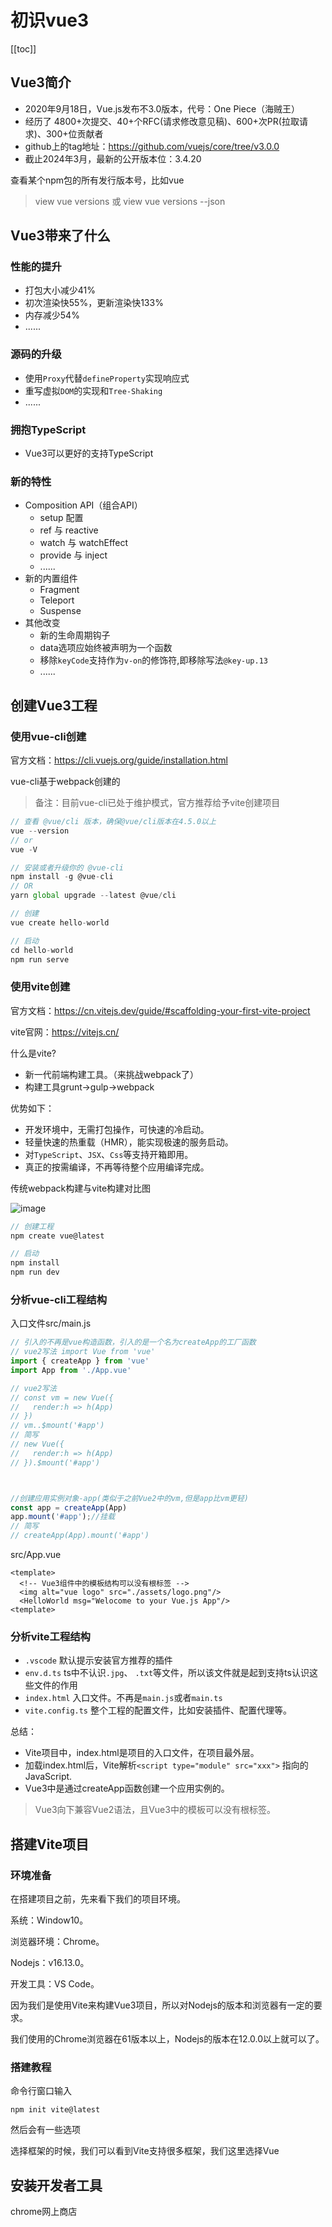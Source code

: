 
# 初识vue3

[[toc]]

## Vue3简介

- 2020年9月18日，Vue.js发布不3.0版本，代号：One Piece（海贼王）
- 经历了 4800+次提交、40+个RFC(请求修改意见稿)、600+次PR(拉取请求)、300+位贡献者
- github上的tag地址：https://github.com/vuejs/core/tree/v3.0.0
- 截止2024年3月，最新的公开版本位：3.4.20

查看某个npm包的所有发行版本号，比如vue
> view vue versions  或 view vue versions --json

## Vue3带来了什么

### 性能的提升
- 打包大小减少41%
- 初次渲染快55%，更新渲染快133%
- 内存减少54%
- ......


### 源码的升级
- 使用`Proxy`代替`defineProperty`实现响应式
- 重写虚拟`DOM`的实现和`Tree-Shaking`
- ......


### 拥抱TypeScript
- Vue3可以更好的支持TypeScript



### 新的特性
- Composition API（组合API）
    - setup 配置
    - ref 与 reactive
    - watch 与 watchEffect
    - provide 与 inject
    - ......
- 新的内置组件
    - Fragment
    - Teleport
    - Suspense
- 其他改变
    - 新的生命周期钩子
    - data选项应始终被声明为一个函数
    - 移除`keyCode`支持作为`v-on`的修饰符,即移除写法`@key-up.13`
    - ......


## 创建Vue3工程

### 使用vue-cli创建

官方文档：https://cli.vuejs.org/guide/installation.html

vue-cli基于webpack创建的

> 备注：目前vue-cli已处于维护模式，官方推荐给予vite创建项目

```js
// 查看 @vue/cli 版本，确保@vue/cli版本在4.5.0以上
vue --version
// or
vue -V

// 安装或者升级你的 @vue-cli
npm install -g @vue-cli
// OR
yarn global upgrade --latest @vue/cli

// 创建
vue create hello-world

// 启动
cd hello-world
npm run serve
```

### 使用vite创建
官方文档：https://cn.vitejs.dev/guide/#scaffolding-your-first-vite-project

vite官网：https://vitejs.cn/

什么是vite?
- 新一代前端构建工具。（来挑战webpack了）
- 构建工具grunt->gulp->webpack

优势如下：
- 开发环境中，无需打包操作，可快速的冷启动。
- 轻量快速的热重载（HMR），能实现极速的服务启动。
- 对`TypeScript`、`JSX`、`Css`等支持开箱即用。
- 真正的按需编译，不再等待整个应用编译完成。
  
传统webpack构建与vite构建对比图


![image](/imgs/vue3/vite1.png)

```js
// 创建工程
npm create vue@latest

// 启动
npm install
npm run dev
```


### 分析vue-cli工程结构

入口文件src/main.js
```js
// 引入的不再是vue构造函数，引入的是一个名为createApp的工厂函数
// vue2写法 import Vue from 'vue'
import { createApp } from 'vue'
import App from './App.vue'

// vue2写法
// const vm = new Vue({
//   render:h => h(App)
// })
// vm..$mount('#app')
// 简写
// new Vue({
//   render:h => h(App)
// }).$mount('#app')



//创建应用实例对象-app(类似于之前Vue2中的vm,但是app比vm更轻)
const app = createApp(App)
app.mount('#app');//挂载
// 简写
// createApp(App).mount('#app')
```


src/App.vue
```
<template>
  <!-- Vue3组件中的模板结构可以没有根标签 -->
  <img alt="vue logo" src="./assets/logo.png"/>
  <HelloWorld msg="Welocome to your Vue.js App"/>
<template>
```


### 分析vite工程结构

- `.vscode` 默认提示安装官方推荐的插件
- `env.d.ts`  ts中不认识`.jpg`、 `.txt`等文件，所以该文件就是起到支持ts认识这些文件的作用
- `index.html` 入口文件。不再是`main.js`或者`main.ts`
- `vite.config.ts` 整个工程的配置文件，比如安装插件、配置代理等。


总结：
- Vite项目中，index.html是项目的入口文件，在项目最外层。
- 加载index.html后，Vite解析`<script type="module" src="xxx">` 指向的JavaScript.
- Vue3中是通过createApp函数创建一个应用实例的。

> Vue3向下兼容Vue2语法，且Vue3中的模板可以没有根标签。



## 搭建Vite项目

### 环境准备
在搭建项目之前，先来看下我们的项目环境。

系统：Window10。

浏览器环境：Chrome。

Nodejs：v16.13.0。

开发工具：VS Code。

因为我们是使用Vite来构建Vue3项目，所以对Nodejs的版本和浏览器有一定的要求。


我们使用的Chrome浏览器在61版本以上，Nodejs的版本在12.0.0以上就可以了。

### 搭建教程

命令行窗口输入
```
npm init vite@latest
```

然后会有一些选项

选择框架的时候，我们可以看到Vite支持很多框架，我们这里选择Vue


## 安装开发者工具

chrome网上商店